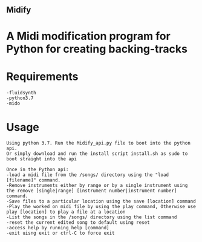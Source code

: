 ## Midify

# A Midi modification program for Python for creating backing-tracks

# Requirements
    -fluidsynth
    -python3.7
    -mido

# Usage
    Using python 3.7. Run the Midify_api.py file to boot into the python api.
    Or simply download and run the install script install.sh as sudo to boot straight into the api

    Once in the Python api:
    -load a midi file from the /songs/ directory using the "load [filename]" command.
    -Remove instruments either by range or by a single instrument using the remove [single|range] [instrument number|instrument number] command.
    -Save files to a particular location using the save [location] command
    -Play the worked on midi file by using the play command, Otherwise use play [location] to play a file at a location
    -List the songs in the /songs/ directory using the list command
    -reset the current edited song to default using reset
    -access help by running help [command]
    -exit uisng exit or ctrl-C to force exit
